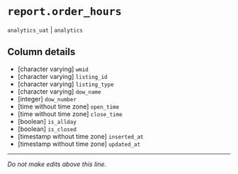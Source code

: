 # `report.order_hours`
`analytics_uat` | `analytics`

## Column details
* [character varying] `wmid`
* [character varying] `listing_id`
* [character varying] `listing_type`
* [character varying] `dow_name`
* [integer]   `dow_number`
* [time without time zone] `open_time`
* [time without time zone] `close_time`
* [boolean]   `is_allday`
* [boolean]   `is_closed`
* [timestamp without time zone] `inserted_at`
* [timestamp without time zone] `updated_at`

-------------------------------------------------------------------------------
*Do not make edits above this line.*
